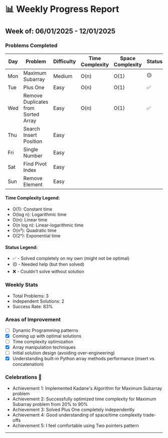 # 📊 Weekly Progress Report
## Week of: 06/01/2025 - 12/01/2025

### Problems Completed
| Day  | Problem                             | Difficulty | Time Complexity | Space Complexity | Status |
|------|-------------------------------------|------------|-----------------|------------------|--------|
| Mon  | Maximum Subarray                    | Medium     | O(n)            | O(1)             | 🟡     |
| Tue  | Plus One                            | Easy       | O(n)            | O(1)             | ✅      |
| Wed  | Remove Duplicates from Sorted Array | Easy       | O(n)            | O(1)             | ✅      |
| Thu  | Search Insert Position              | Easy       |                 |                  |        |
| Fri  | Single Number                       | Easy       |                 |                  |        |
| Sat  | Find Pivot Index                    | Easy       |                 |                  |        |
| Sun  | Remove Element                      | Easy       |                 |                  |        |

#### Time Complexity Legend:
- O(1): Constant time
- O(log n): Logarithmic time
- O(n): Linear time
- O(n log n): Linear-logarithmic time
- O(n²): Quadratic time
- O(2ⁿ): Exponential time

#### Status Legend:
* ✅ - Solved completely on my own (might not be optimal)
* 🟡 - Needed help (but then solved)
* ❌ - Couldn't solve without solution

### Weekly Stats
- Total Problems: 3
- Independent Solutions: 2
- Success Rate: 83%

### Areas of Improvement
- [ ] Dynamic Programming patterns
- [x] Coming up with optimal solutions
- [ ] Time complexity optimization
- [x] Array manipulation techniques
- [ ] Initial solution design (avoiding over-engineering)
- [x] Understanding built-in Python array methods performance (insert vs concatenation)

### Celebrations 🎉
- Achievement 1: Implemented Kadane's Algorithm for Maximum Subarray problem
- Achievement 2: Successfully optimized time complexity for Maximum Subarray problem from 20% to 90%
- Achievement 3: Solved Plus One completely independently
- Achievement 4: Good understanding of space/time complexity trade-offs
- Achievement 5: I feel comfortable using Two pointers pattern
---
